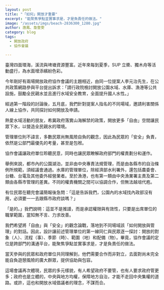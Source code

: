 ```yaml
---
layout: post
title: "「如何」開放才重要"
excerpt: "能聚焦爭點並實事求是，才是負責任的做法。"
image: "/assets/imgs/beach-2836300_1280.jpg"
author: 唐鳳、詹壹雯
category: blog
tags:
  - 開放政府
  - 協作會議

---
```


臺灣四面環海，溪流與埤塘資源豐富。近年來每到夏季，SUP 立槳、獨木舟等活動盛行，為水面增添繽紛色彩。

今年剛好有兩場開放政府協作會議的主題相近，由同一位提案人李元治先生，在公共政策網路參與平台提出訴求：「請行政院檢討開放公園水域、水庫、漁港等公共設施，鼓勵全民親水並且進行水域安全教育，全面提升國人水性。」

經過第一階段的討論後，五月底，我們針對提案人指名的不同場域，邀請利害關係人線上協作，共同探討如何開放及申請。

熱愛水域活動的朋友，希冀政府落實山海解禁的政策，開放更多「自由」空間讓民眾下水，以營造全民親水的環境。

管理單位則不諱言，多數民眾尚無風險自負的觀念，因此為民眾的「安全」負責，依然是公部門最優先的考量，甚至是包袱。

協作會議讓政府單位聆聽民意，同時也讓民眾瞭解政府部門的權責劃分和運作。

舉例來說，都市內的公園湖泊，並非由中央專責法規管理，而是由各縣市的自治條例所規範，須經議會通過。水庫的管理單位，除經濟部水利署外，還包括農委會、台糖、台電及其他委外經營業者。至於漁港，也有第一類由中央漁業署主責及第二類由各縣市管理的差異。不同的權責機關之間可以協調合作，但無法越俎代庖。

有位民眾在聽完會議簡報後急問：「這是告訴我們，公園內的水域找內政部沒有用，必須要一一去跟縣市政府談嗎？」

「是的。」我們說明：這並不是推諉，而是承認權限與有效性，只要是出席單位的職掌範圍，當知無不言、力求改善。

我們希望將「自由」與「安全」的觀念論戰，落地到不同場域該「如何開放與管理」的對話。因此，設計讓前述管理單位的第一線同仁與民眾逐一探討：開放的對象（人）、流程（事）、季節（時）、範圍（地）和配備（物）。畢竟，協作會議的定位是跨部門的溝通平台，能聚焦爭點並實事求是，才是負責任的做法。

當天參與的民眾和政府單位共同理解到，他們需要合作而非對立，去面對尚未完全能自負遊憩風險的廣大群眾，提供協助與包容。

這場會議再次體現，民眾的多元樣貌，有人希望政府不要管，也有人要求政府管更多；政府也是立體的，中央與地方均權，保障地方自治，才能不走回中央集權的道路。或許，這也和開放水域倡議者的理念，不謀而合。
